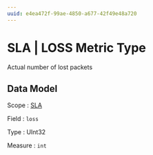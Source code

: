 ```yaml
---
uuid: e4ea472f-99ae-4850-a677-42f49e48a720
---
```

# SLA | LOSS Metric Type

Actual number of lost packets

## Data Model

Scope
: [SLA](../../metric-scopes-reference/sla.md)

Field
: `loss`

Type
: UInt32

Measure
: `int`
